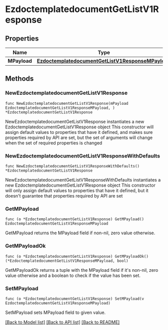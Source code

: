 # EzdoctemplatedocumentGetListV1Response

## Properties

Name | Type | Description | Notes
------------ | ------------- | ------------- | -------------
**MPayload** | [**EzdoctemplatedocumentGetListV1ResponseMPayload**](EzdoctemplatedocumentGetListV1ResponseMPayload.md) |  | 

## Methods

### NewEzdoctemplatedocumentGetListV1Response

`func NewEzdoctemplatedocumentGetListV1Response(mPayload EzdoctemplatedocumentGetListV1ResponseMPayload, ) *EzdoctemplatedocumentGetListV1Response`

NewEzdoctemplatedocumentGetListV1Response instantiates a new EzdoctemplatedocumentGetListV1Response object
This constructor will assign default values to properties that have it defined,
and makes sure properties required by API are set, but the set of arguments
will change when the set of required properties is changed

### NewEzdoctemplatedocumentGetListV1ResponseWithDefaults

`func NewEzdoctemplatedocumentGetListV1ResponseWithDefaults() *EzdoctemplatedocumentGetListV1Response`

NewEzdoctemplatedocumentGetListV1ResponseWithDefaults instantiates a new EzdoctemplatedocumentGetListV1Response object
This constructor will only assign default values to properties that have it defined,
but it doesn't guarantee that properties required by API are set

### GetMPayload

`func (o *EzdoctemplatedocumentGetListV1Response) GetMPayload() EzdoctemplatedocumentGetListV1ResponseMPayload`

GetMPayload returns the MPayload field if non-nil, zero value otherwise.

### GetMPayloadOk

`func (o *EzdoctemplatedocumentGetListV1Response) GetMPayloadOk() (*EzdoctemplatedocumentGetListV1ResponseMPayload, bool)`

GetMPayloadOk returns a tuple with the MPayload field if it's non-nil, zero value otherwise
and a boolean to check if the value has been set.

### SetMPayload

`func (o *EzdoctemplatedocumentGetListV1Response) SetMPayload(v EzdoctemplatedocumentGetListV1ResponseMPayload)`

SetMPayload sets MPayload field to given value.



[[Back to Model list]](../README.md#documentation-for-models) [[Back to API list]](../README.md#documentation-for-api-endpoints) [[Back to README]](../README.md)


